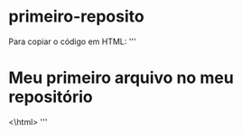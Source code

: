 # primeiro-reposito

Para copiar o código em HTML:
'''
<html>
        <h1> Meu primeiro arquivo no meu repositório</h1>
<\html>
'''

